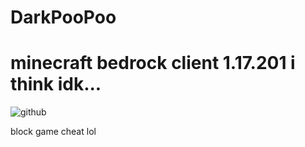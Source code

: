 # DarkPooPoo
# minecraft bedrock client 1.17.201 i think idk...
![github](https://img.shields.io/badge/GitHub-000000?style=for-the-badge&logo=GitHub&logoColor=blue)


block game cheat lol

